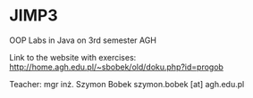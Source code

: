 # JIMP3
OOP Labs in Java on 3rd semester AGH

Link to the website with exercises: http://home.agh.edu.pl/~sbobek/old/doku.php?id=progob

Teacher: mgr inż. Szymon Bobek szymon.bobek [at] agh.edu.pl
